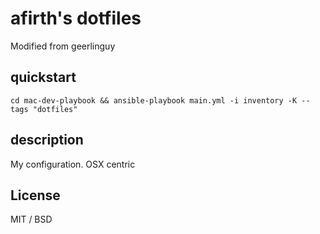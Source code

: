 # afirth's dotfiles

Modified from geerlinguy

## quickstart

```
cd mac-dev-playbook && ansible-playbook main.yml -i inventory -K --tags "dotfiles"
```

## description

My configuration. OSX centric

## License

MIT / BSD
